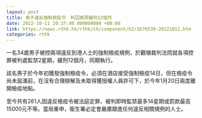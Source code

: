 ```yaml
---
layout: post
title: 男子違反強制檢疫令　判囚兩周緩刑12個月
date: 2022-10-11 20:37:40.000000000 +08:00
link: https://news.rthk.hk/rthk/ch/component/k2/1670539-20221011.htm
categories: rthk
---
```


一名34歲男子被控兩項違反到港人士的強制檢疫規例，於觀塘裁判法院就各項控罪被判處監禁2星期，緩刑12個月，同期執行。

該名男子於今年初獲發強制檢疫令，必須在酒店接受強制檢疫14日，但在檢疫令尚未屆滿前，在沒有合理辯解及未取得獲授權人員許可下，於今年1月20日兩度離開檢疫地點。

至今共有261人因違反檢疫令被法庭定罪，被判即時監禁最多14星期或罰款最高15000元不等。當局重申，衞生署必定會嚴肅跟進任何違反相關規例的人士。
